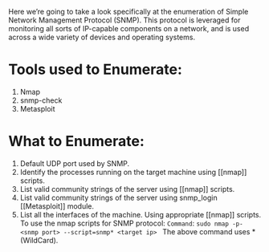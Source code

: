  Here we’re going to take a look specifically at the enumeration of Simple Network Management Protocol (SNMP). This protocol is leveraged for monitoring all sorts of IP-capable components on a network, and is used across a wide variety of devices and operating systems.

# Tools used to Enumerate:
1. Nmap
2. snmp-check
3. Metasploit
# What to Enumerate:
1. Default UDP port used by SNMP.
2. Identify the processes running on the target machine using [[nmap]] scripts.
3. List valid community strings of the server using [[nmap]] scripts.
4. List valid community strings of the server using snmp_login [[Metasploit]] module.
5. List all the interfaces of the machine. Using appropriate [[nmap]] scripts.
	To use the nmap scripts for SNMP protocol:
		`Command`: `sudo nmap -p- <snmp port> --script=snmp* <target ip> `
		The above command uses * (WildCard).
	